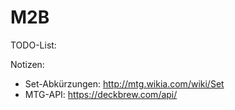 # M2B

TODO-List:

Notizen:
  - Set-Abkürzungen: http://mtg.wikia.com/wiki/Set
  - MTG-API: https://deckbrew.com/api/
